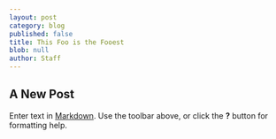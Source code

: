 ```yaml
---
layout: post
category: blog
published: false
title: This Foo is the Fooest
blob: null
author: Staff
---
```



## A New Post

Enter text in [Markdown](http://daringfireball.net/projects/markdown/). Use the toolbar above, or click the **?** button for formatting help.
